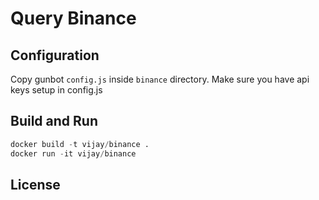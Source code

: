 # Query Binance
## Configuration
Copy gunbot `config.js` inside `binance` directory. Make sure you have api keys setup in config.js

## Build and Run
```python
docker build -t vijay/binance .
docker run -it vijay/binance 
```

## License


